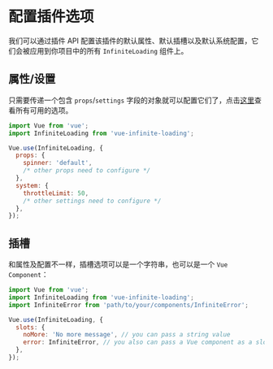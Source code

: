 # 配置插件选项

我们可以通过插件 API 配置该插件的默认属性、默认插槽以及默认系统配置，它们会被应用到你项目中的所有 `InfiniteLoading` 组件上。

## 属性/设置

只需要传递一个包含 `props`/`settings` 字段的对象就可以配置它们了，点击[这里](../api/#选项)查看所有可用的选项。

``` js
import Vue from 'vue';
import InfiniteLoading from 'vue-infinite-loading';

Vue.use(InfiniteLoading, {
  props: {
    spinner: 'default',
    /* other props need to configure */
  },
  system: {
    throttleLimit: 50,
    /* other settings need to configure */
  },
});
```

## 插槽

和属性及配置不一样，插槽选项可以是一个字符串，也可以是一个 `Vue Component`：

``` js
import Vue from 'vue';
import InfiniteLoading from 'vue-infinite-loading';
import InfiniteError from 'path/to/your/components/InfiniteError';

Vue.use(InfiniteLoading, {
  slots: {
    noMore: 'No more message', // you can pass a string value
    error: InfiniteError, // you also can pass a Vue component as a slot
  },
});
